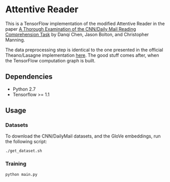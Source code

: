 # Attentive Reader

This is a TensorFlow implementation of the modified Attentive Reader in the paper [A Thorough Examination of the CNN/Daily Mail Reading Comprehension Task](https://arxiv.org/pdf/1606.02858v2.pdf) by Danqi Chen, Jason Bolton, and Christopher Manning.

The data preprocessing step is identical to the one presented in the official Theano/Lasagne implementation [here](https://github.com/danqi/rc-cnn-dailymail). The good stuff comes after, when the TensorFlow computation graph is built.

## Dependencies
* Python 2.7
* Tensorflow >= 1.1

## Usage

### Datasets

To download the CNN/DailyMail datasets, and the GloVe embeddings, run the following script:
```
./get_dataset.sh
```

### Training
```
python main.py
```
